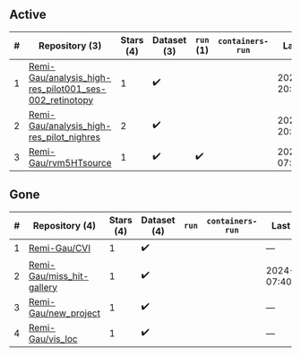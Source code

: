 ## Active
| # | Repository (3) | Stars (4) | Dataset (3) | `run` (1) | `containers-run` | Last Modified |
| --- | --- | --- | --- | --- | --- | --- |
| 1 | [Remi-Gau/analysis_high-res_pilot001_ses-002_retinotopy](https://github.com/Remi-Gau/analysis_high-res_pilot001_ses-002_retinotopy) | 1 | :heavy_check_mark: |  |  | 2025-08-11 20:23:59+00:00 |
| 2 | [Remi-Gau/analysis_high-res_pilot_nighres](https://github.com/Remi-Gau/analysis_high-res_pilot_nighres) | 2 | :heavy_check_mark: |  |  | 2025-08-11 20:23:59+00:00 |
| 3 | [Remi-Gau/rvm5HTsource](https://github.com/Remi-Gau/rvm5HTsource) | 1 | :heavy_check_mark: | :heavy_check_mark: |  | 2021-05-19 07:06:31+00:00 |

## Gone
| # | Repository (4) | Stars (4) | Dataset (4) | `run` | `containers-run` | Last Modified |
| --- | --- | --- | --- | --- | --- | --- |
| 1 | [Remi-Gau/CVI](https://github.com/Remi-Gau/CVI) | 1 | :heavy_check_mark: |  |  | — |
| 2 | [Remi-Gau/miss_hit-gallery](https://github.com/Remi-Gau/miss_hit-gallery) | 1 | :heavy_check_mark: |  |  | 2024-10-08 07:40:02+00:00 |
| 3 | [Remi-Gau/new_project](https://github.com/Remi-Gau/new_project) | 1 | :heavy_check_mark: |  |  | — |
| 4 | [Remi-Gau/vis_loc](https://github.com/Remi-Gau/vis_loc) | 1 | :heavy_check_mark: |  |  | — |
